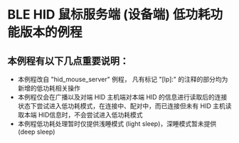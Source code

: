 # BLE HID 鼠标服务端 (设备端) 低功耗功能版本的例程

## 本例程有以下几点重要说明：
  - 本例程改自 "hid_mouse_server" 例程， 凡有标记 "[lp]:" 的注释的部分均为新增的低功耗相关操作
  - 本例程仅会在广播以及对端 HID 主机端对本端 HID 的信息进行读取后的连接状态下尝试进入低功耗模式，在连接中、配对中，而已连接但未有 HID 主机读取本端 HID信息时，不会尝试进入低功耗模式
  - 本例程低功耗处理暂时仅提供浅睡模式 (light sleep)，深睡模式暂未提供 (deep sleep)